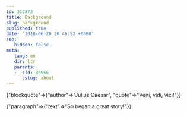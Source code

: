 ```yaml
---
id: 313873
title: Background
slug: background
published: true
date: '2018-06-20 20:46:52 +0000'
seo:
   hidden: false
meta:
   lang: en
   dir: ltr
   parents:
   -  :id: 86956
      :slug: about
---
```


{"blockquote"=>{"author"=>"Julius Caesar", "quote"=>"Veni, vidi, vici!"}}

{"paragraph"=>{"text"=>"So began a great story!"}}